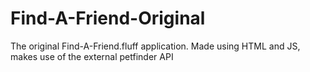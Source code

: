 # Find-A-Friend-Original
The original Find-A-Friend.fluff application. Made using HTML and JS, makes use of the external petfinder API
